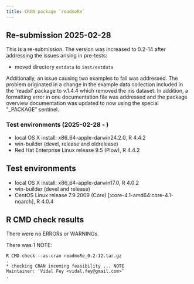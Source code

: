```yaml
---
title: CRAN package `readmoRe`
---
```


## Re-submission 2025-02-28
This is a re-submission. The version was increased to 0.2-14 after addressing the
issues arising in pre-tests:

* moved directory `extdata` to `inst/extdata`

Additionally, an issue causing two examples to fail was addressed.
The problem originated in a change in the example data collection included in the
'readxl' package to v.1.4.4 which removed the iris dataset.
In addition, a formatting error in one documentation file was addressed and the package
overview documentation was updated to now using the special "_PACKAGE" sentinel.

### Test environments (2025-02-28 - )
* local OS X install: x86_64-apple-darwin24.2.0, R 4.4.2
* win-builder (devel, release and oldrelease)
* Red Hat Enterprise Linux release 9.5 (Plow), R 4.4.2

## Test environments
* local OS X install: x86_64-apple-darwin17.0, R 4.0.2
* win-builder (devel and release)
* CentOS Linux release 7.9.2009 (Core) [:core-4.1-amd64:core-4.1-noarch], R 4.0.4

## R CMD check results
There were no ERRORs or WARNINGs.

There was 1 NOTE:

```
R CMD check --as-cran readmoRe_0.2-12.tar.gz
.
* checking CRAN incoming feasibility ... NOTE     
Maintainer: ‘Vidal Fey <vidal.fey@gmail.com>’
.
```
